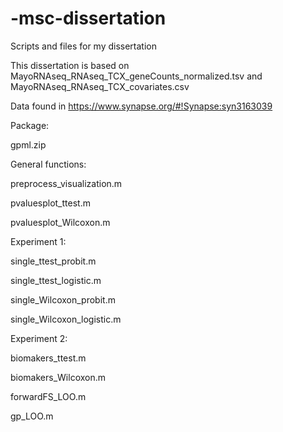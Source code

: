 # -msc-dissertation
Scripts and files for my dissertation 

This dissertation is based on MayoRNAseq_RNAseq_TCX_geneCounts_normalized.tsv and MayoRNAseq_RNAseq_TCX_covariates.csv 

Data found in https://www.synapse.org/#!Synapse:syn3163039  

Package: 

gpml.zip  

General functions: 

preprocess_visualization.m 

pvaluesplot_ttest.m  

pvaluesplot_Wilcoxon.m 

Experiment 1: 

single_ttest_probit.m  

single_ttest_logistic.m  

single_Wilcoxon_probit.m 

single_Wilcoxon_logistic.m 

Experiment 2:  

biomakers_ttest.m  

biomakers_Wilcoxon.m  

forwardFS_LOO.m 

gp_LOO.m
